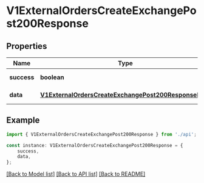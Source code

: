 # V1ExternalOrdersCreateExchangePost200Response


## Properties

Name | Type | Description | Notes
------------ | ------------- | ------------- | -------------
**success** | **boolean** |  | [default to undefined]
**data** | [**V1ExternalOrdersCreateExchangePost200ResponseData**](V1ExternalOrdersCreateExchangePost200ResponseData.md) |  | [default to undefined]

## Example

```typescript
import { V1ExternalOrdersCreateExchangePost200Response } from './api';

const instance: V1ExternalOrdersCreateExchangePost200Response = {
    success,
    data,
};
```

[[Back to Model list]](../README.md#documentation-for-models) [[Back to API list]](../README.md#documentation-for-api-endpoints) [[Back to README]](../README.md)
